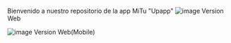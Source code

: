 Bienvenido a nuestro repositorio de la app MiTu "Upapp"
![image](https://github.com/user-attachments/assets/2f53dcec-dfc3-4a2f-a2e7-c090bf96118e)
Version Web

![image](https://github.com/user-attachments/assets/cd53497b-93e8-4491-93ea-48262d3d6aff)
Version Web(Mobile)
